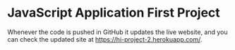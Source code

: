 # JavaScript Application First Project
Whenever the code is pushed in GitHub it updates the live website, and you can check the updated site at https://hi-project-2.herokuapp.com/.
